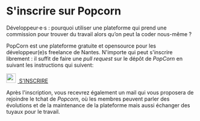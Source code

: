 # S'inscrire sur Popcorn

Développeur·e·s : pourquoi utiliser une plateforme qui prend une commission pour trouver du travail alors qu’on peut la coder nous-même ?

PopCorn est une plateforme gratuite et opensource pour les développeur(e)s freelance de Nantes.
N'importe qui peut s'inscrire librement : il suffit de faire une _pull request_ sur le dépôt de _PopCorn_ en suivant les instructions qui suivent:

<div class="has-text-centered section">
<a class="button is-primary is-large" href="https://github.com/popcorn-nantes/popcorn-nantes#cr%C3%A9er-son-profil"><img style="width:25px;margin-right:5px" src="/images/github.svg"> S'INSCRIRE </a>
</div>

Après l'inscription, vous recevrez également un mail qui vous proposera de rejoindre le tchat de _Popcorn_, où les membres peuvent parler des évolutions et de la maintenance de la plateforme mais aussi échanger des tuyaux pour le travail.
